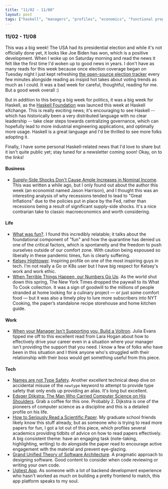 ```yaml
---
title: "11/02 - 11/08"
layout: post
tags: ["haskell", "managers", "profiles", "economics", "functional programming", "software architecture", "fun"]
---
```


### 11/02 - 11/08

This was a big week!  The USA had its presidential election and while it's not officially done yet, it looks like Joe Biden has won, which is a positive development.  When I woke up on Saturday morning and read the news it felt like the first time I'd woken up to good news in years.  I don't have as many reads for this week because once election coverage began on Tuesday night I just kept refreshing [the open-source election tracker](https://alex.github.io/nyt-2020-election-scraper/battleground-state-changes.html) every few minutes alongside reading as insipid hot takes about voting trends as much as I could.  It was a bad week for careful, thoughtful, reading for me.  But a good week overall :)

But in addition to this being a big week for politics, it was a big week for Haskell, as the [Haskell Foundation](https://haskell.foundation/) was launced this week at Haskell eXchange.  This is really exciting news; it's encouraging to see Haskell -- which has historically been a very distributed language with no clear leadership -- take clear steps towards centralizing governance, which can hopefully lead to more industrial engineering applications, and optimally more usage.  Haskell is a great language and I'd be thrilled to see more folks adopting it.

Finally, I have some personal Haskell-related news that I'd love to share but it isn't quite public yet; stay tuned for a newsletter coming soon!  Okay, on to the links!

#### Business

* [Supply-Side Shocks Don't Cause Ample Increases in Nominal Income](https://www.nominalthoughts.com/2020/08/supply-side-shocks-dont-cause-amples.html?m=1).  This was written a while ago, but I only found out about the author this week (an economist named Jason Harrison), and I thought this was an interesting analysis of why recessions tended to lead to "Great Inflations" due to the policies put in place by the Fed, rather than recessions being a result of significant supply-side shocks.  It's a nice contrarian take to classic macroeconomics and worth considering.

#### Life

* [What was fun?](https://www.vox.com/the-goods/21523704/fun-quarantine-home).  I found this incredibly relatable; it talks about the foundational component of "fun" and how the quarantine has denied us one of the critical factors, which is spontaneity and the freedom to push ourselves outside of our comfort zone.  With caution being espoused so liberally in these pandemic times, fun is clearly suffering.  
* [Kelsey Hightower](https://www.protocol.com/kelsey-hightower-google-cloud).  Inspiring profile on one of the most inspiring guys in tech.  I'm not really a Go or K8s user but I have big respect for Kelsey's work and work ethic.
* [When Terrible Things Happen, our Numbers Go Up](https://digiday.com/media/when-terrible-things-happen-our-numbers-go-up-how-nyt-cooking-is-approaching-the-pandemic-politics-and-inclusion/).  As the world shut down this spring, The New York Times dropped the paywall to its What To Cook collection.  It was a sign of goodwill to the millions of people stranded at home looking for a culinary project — or just some comfort food — but it was also a timely ploy to lure more subscribers into NYT Cooking, the paper’s standalone recipe storehouse and home kitchen guide.

#### Work

* [When your Manager Isn't Supporting you, Build a Voltron](https://larahogan.me/blog/manager-voltron/).  Julia Evans tipped me off to this excellent read from Lara Hogan about how to effectively drive your career even in a situation where your manager isn't providing the support that you need.  I know a few of folks who have been in this situation and I think anyone who's struggled with their relationship with their boss would get something useful from this piece.

#### Tech

* [Names are not Type Safety](https://lexi-lambda.github.io/blog/2020/11/01/names-are-not-type-safety/).  Another excellent technical deep dive on accidental misuse of the `newtype` keyword to attempt to provide type safety that only ends up providing an alias.  It's long but excellent.  
* [Edsger Dijkstra: The Man Who Carried Computer Science on His Shoulders](https://inference-review.com/article/the-man-who-carried-computer-science-on-his-shoulders).  Grab a coffee for this one.  Probably 2.  Dijkstra is one of the pioneers of computer science as a discipline and this is a detailed profile on his life.
* [How to Seriously Read a Scientific Paper](https://www.sciencemag.org/careers/2016/03/how-seriously-read-scientific-paper).  My graduate school friends likely know this stuff already, but as someone who is trying to read more papers for fun, I got a lot out of this piece, which profiles several academics providing tidbits of advice on how to read papers effectively.  A big consistent theme: have an engaging task (note-taking, highlighting, writing) to do alongside the paper read to encourage active engagement with the material and prevent eye-glazing.
* [Grand Unified Theory of Software Architecture](https://danuker.go.ro/the-grand-unified-theory-of-software-architecture.html).  A pragmatic approach to designing software.  Good content to consider when code reviewing or writing your own code.  
* [Ugliest App](https://ugliest.app/).  As someone with a lot of backend development experience who hasn't worked as much on building a pretty frontend to match, this app platform speaks to my soul.
